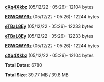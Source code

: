 [**cXq4Xkbz**](/data/cXq4Xkbz.txt) (05/12/22 - 05:26)- 12104 bytes

[**EGWQWY6z**](/data/EGWQWY6z.txt) (05/12/22 - 05:26)- 12244 bytes

[**eTBaL8Ey**](/data/eTBaL8Ey.txt) (05/12/22 - 05:26)- 12233 bytes

[**eTBaL8Ey**](/data/eTBaL8Ey.txt) (05/12/22 - 05:26)- 12233 bytes

[**EGWQWY6z**](/data/EGWQWY6z.txt) (05/12/22 - 05:26)- 12244 bytes

[**cXq4Xkbz**](/data/cXq4Xkbz.txt) (05/12/22 - 05:26)- 12104 bytes

**Total Datas**: 6780

**Total Size**: 39.77 MB / 39.8 MB